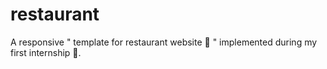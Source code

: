 # restaurant

A responsive " template for restaurant website 🍚 " implemented during my first internship 🎉. 
